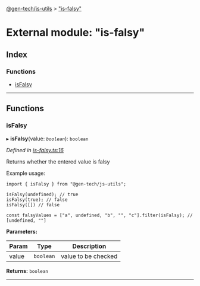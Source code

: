 [@gen-tech/js-utils](../README.md) > ["is-falsy"](../modules/_is_falsy_.md)

# External module: "is-falsy"

## Index

### Functions

* [isFalsy](_is_falsy_.md#isfalsy)

---

## Functions

<a id="isfalsy"></a>

###  isFalsy

▸ **isFalsy**(value: *`boolean`*): `boolean`

*Defined in [is-falsy.ts:16](https://github.com/gen-tech/js-utils/blob/b26de53/src/is-falsy.ts#L16)*

Returns whether the entered value is falsy

Example usage:

    import { isFalsy } from "@gen-tech/js-utils";
    
    isFalsy(undefined); // true
    isFalsy(true); // false
    isFalsy([]) // false
    
    const falsyValues = ["a", undefined, "b", "", "c"].filter(isFalsy); // [undefined, ""]

**Parameters:**

| Param | Type | Description |
| ------ | ------ | ------ |
| value | `boolean` |  value to be checked |

**Returns:** `boolean`

___

